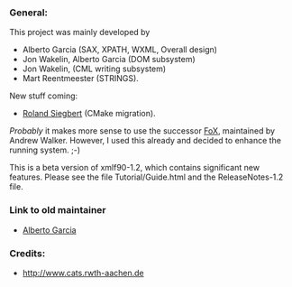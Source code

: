 ### General:

This project was mainly developed by

* Alberto Garcia (SAX, XPATH, WXML, Overall design)
* Jon Wakelin, Alberto Garcia (DOM subsystem)
* Jon Wakelin, (CML writing subsystem)
* Mart Reentmeester (STRINGS).

New stuff coming:
* [Roland Siegbert](http://www.cats.rwth-aachen.de/Members/siegbert) (CMake migration).

*Probably* it makes more sense to use the successor
[FoX](http://www1.gly.bris.ac.uk/~walker/FoX/), maintained by Andrew Walker.
However, I used this already and decided to enhance the running system. ;-)

This is a beta version of xmlf90-1.2, which contains significant
new features. Please see the file Tutorial/Guide.html and
the ReleaseNotes-1.2 file.


### Link to old maintainer
* [Alberto Garcia](http://lcdx00.wm.lc.ehu.es/~wdpgaara/xml/index.html)


### Credits:

* http://www.cats.rwth-aachen.de










